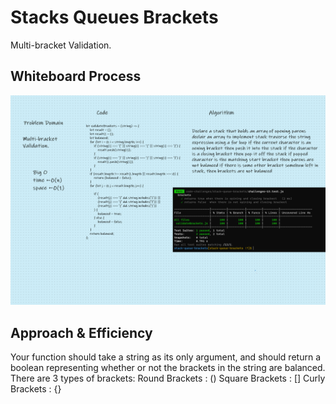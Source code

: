 # Stacks Queues Brackets

<!-- Description of the challenge -->

Multi-bracket Validation.

## Whiteboard Process

<!-- Embedded whiteboard image -->

![stack-queue-brackets](./stackqueuebrackets.png)

## Approach & Efficiency

<!-- What approach did you take? Discuss Why. What is the Big O space/time for this approach? -->

Your function should take a string as its only argument, and should return a boolean representing whether or not the brackets in the string are balanced. There are 3 types of brackets:
Round Brackets : ()
Square Brackets : []
Curly Brackets : {}
